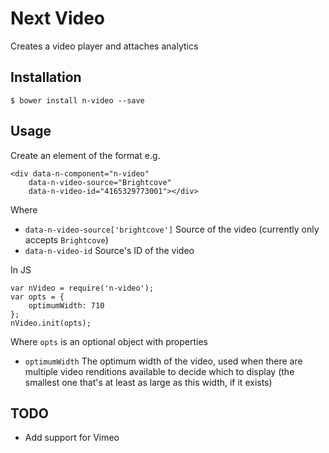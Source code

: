 # Next Video

Creates a video player and attaches analytics

## Installation

    $ bower install n-video --save

## Usage

Create an element of the format e.g.

    <div data-n-component="n-video"
        data-n-video-source="Brightcove"
        data-n-video-id="4165329773001"></div>

Where

 * `data-n-video-source['brightcove']` Source of the video (currently only accepts `Brightcove`)
 * `data-n-video-id` Source's ID of the video

In JS

    var nVideo = require('n-video');
    var opts = {
        optimumWidth: 710
    };
    nVideo.init(opts);

Where `opts` is an optional object with properties

 * `optimumWidth` The optimum width of the video, used when there are multiple video renditions available to decide which to display (the smallest one that's at least as large as this width, if it exists)

## TODO

 * Add support for Vimeo
